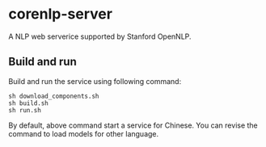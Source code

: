 # corenlp-server

A NLP web serverice supported by Stanford OpenNLP.

## Build and run

Build and run the service using following command:
```
sh download_components.sh
sh build.sh
sh run.sh
```

By default, above command start a service for Chinese. You can revise the command to load models for other language.
